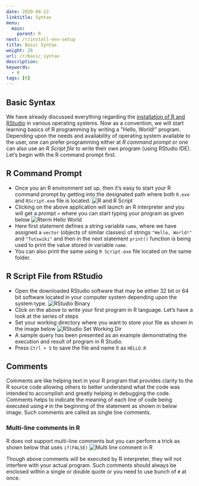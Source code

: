 ```yaml
---
date: 2020-08-22
linktitle: Syntax
menu:
  main:
    parent: R
next: /r/install-env-setup
title: Basic Syntax
weight: 26
url: /r/basic_syntax
description: 
keywords:
  - R
tags: [R]  
---
```

## Basic Syntax
We have already discussed everything regarding the [installation of R and RStudio](/r/install-env-setup/) in various operating systems. Now as a convention, we will start learning basics of R programming by writing a "Hello, World!" program. Depending upon the needs and availability of operating system available to the user, one can prefer programming either at *R command prompt* or one can also use an *R Script file* to write their own program (using RStudio IDE). Let’s begin with the R command prompt first.

## R Command Prompt
- Once you an R environment set up, then it’s easy to start your R command prompt by getting into the designated path where both `R.exe` and `RScript.exe` file is located.
![R and R Script](/images/R/R-exe-windows.png "R Executables")
- Clicking on the above application will launch an R interpreter and you will get a prompt `>` where you can start typing your program as given below
![Rterm Hello World](/images/R/Rterm-hello-world.png "Rterm Hello World")
- Here first statement defines a string variable `name`, where we have assigned a `vector` (objects of similar classes) of strings `"Hello, World!"` and `"Tutswiki"` and then in the next statement `print()` function is being used to print the value stored in variable `name`.
- You can also print the same using `R Script.exe` file located on the same folder.

## R Script File from RStudio

- Open the downloaded RStudio software that may be either 32 bit or 64 bit software located in your computer system depending upon the system type.
![RStudio Binary](/images/R/RStudio-binary.png "RStudio Binary")
- Click on the above to write your first program in R language. Let’s have a look at the series of steps
- Set your working directory where you want to store your file as shown in the image below
![RStudio Set Working Dir](/images/R/RStudio-working-dir.png "RStudio Set Working Dir")
- A sample query has been presented as an example demonstrating the execution and result of program in R Studio.
- Press `Ctrl + S` to save the file and name it as `HELLO.R`

## Comments
Comments are like helping text in your R program that provides clarity to the R source code allowing others to better understand what the code was intended to accomplish and greatly helping in debugging the code. Comments helps to indicate the meaning of each line of code being executed using `#` in the beginning of the statement as shown in below image. Such comments are called as single line comments.

### Multi-line comments in R
R does not support multi-line comments but you can perform a trick as shown below that uses `if(FALSE)`
![Multi line comment in R](/images/R/multi-line-comment-R.png "Multi line comment in R")

Though above comments will be executed by R interpreter, they will not interfere with your actual program. Such comments should always be enclosed within a single or double quote or you need to use bunch of `#` at once.
